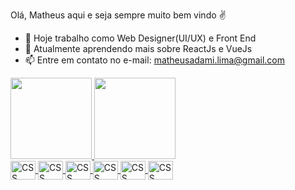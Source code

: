 Olá, Matheus aqui e seja sempre muito bem vindo ✌



- 🔭 Hoje trabalho como Web Designer(UI/UX) e Front End
- 🌱 Atualmente aprendendo mais sobre ReactJs e VueJs
- 📫 Entre em contato no e-mail: matheusadami.lima@gmail.com

<div>
  <a href="https://adamimath.github.io">
  <img  height="130em" src="https://github-readme-stats.vercel.app/api?username=AdamiMath&show_icons=true&theme=onedark&include_all_commits=true&count_private=true"/>
  <img height="130em" src="https://github-readme-stats.vercel.app/api/top-langs/?username=AdamiMath&layout=compact&langs_count=7&theme=onedark"/>
</div>
  
  <div style="display: inline-blovck">
    <img align="center" alt="CSS" height="30" width="40" src="https://cdn.jsdelivr.net/gh/devicons/devicon/icons/css3/css3-original.svg" />
    <img align="center" alt="CSS" height="30" width="40" src="https://cdn.jsdelivr.net/gh/devicons/devicon/icons/html5/html5-plain.svg" />
    <img align="center" alt="CSS" height="30" width="40" src="https://cdn.jsdelivr.net/gh/devicons/devicon/icons/javascript/javascript-original.svg" />
    <img align="center" alt="CSS" height="30" width="40" src="https://cdn.jsdelivr.net/gh/devicons/devicon/icons/jquery/jquery-plain-wordmark.svg" />
    <img align="center" alt="CSS" height="30" width="40" src="https://cdn.jsdelivr.net/gh/devicons/devicon/icons/photoshop/photoshop-line.svg" />
    <img align="center" alt="CSS" height="30" width="40" src="https://cdn.jsdelivr.net/gh/devicons/devicon/icons/bootstrap/bootstrap-plain.svg" />

  </div>
